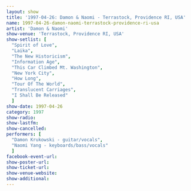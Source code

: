 ```yaml
---
layout: show
title: '1997-04-26: Damon & Naomi - Terrastock, Providence RI, USA'
name: 1997-04-26-damon-naomi-terrastock-providence-ri-usa
artist: 'Damon & Naomi'
show-venue: 'Terrastock, Providence RI, USA'
show-setlist: [
  "Spirit of Love",
  "Laika",
  "The New Historicism",
  "Information Age",
  "This Car Climbed Mt. Washington",
  "New York City",
  "How Long",
  "Tour Of The World",
  "Translucent Carriages",
  "I Shall Be Released"
  ]
show-date: 1997-04-26
category: 1997
show-radio: 
show-lastfm: 
show-cancelled: 
performers: [
  "Damon Krukowski - guitar/vocals",
  "Naomi Yang - keyboards/bass/vocals"
  ]
facebook-event-url: 
show-poster-url: 
show-ticket-url: 
show-venue-website: 
show-additional: 
---
```


